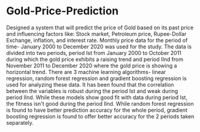 # Gold-Price-Prediction
Designed a system that will predict the price of Gold based on its past price and influencing factors like: Stock market, Petroleum price, Rupee-Dollar Exchange, inflation, and interest rate. 
Monthly price data for the period of time- January 2000 to December 2020 was used for the study.
The data is divided into two periods, period Ist from January 2000 to October 2011 during which the gold price exhibits a raising trend and period IInd from November 2011 to 
December 2020 where the gold price is showing a horizontal trend.
There are 3 machine learning algorithms- linear regression, random forest regression and gradient boosting regression is used for analyzing these data.
It has been found that the correlation between the variables is robust during the period Ist and weak during period IInd. While these models show good fit with data during period Ist, the fitness isn't good during the 
period IInd. While random forest regression is found to have better prediction accuracy for the whole period, gradient boosting regression is found to offer better accuracy 
for the 2 periods taken separately.
